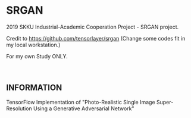 # SRGAN
2019 SKKU Industrial-Academic Cooperation Project - SRGAN project.

Credit to https://github.com/tensorlayer/srgan
(Change some codes fit in my local workstation.)

For my own Study ONLY.
<br>
<br>
<br>

## INFORMATION

TensorFlow Implementation of "Photo-Realistic Single Image Super-Resolution Using a Generative Adversarial Network"

